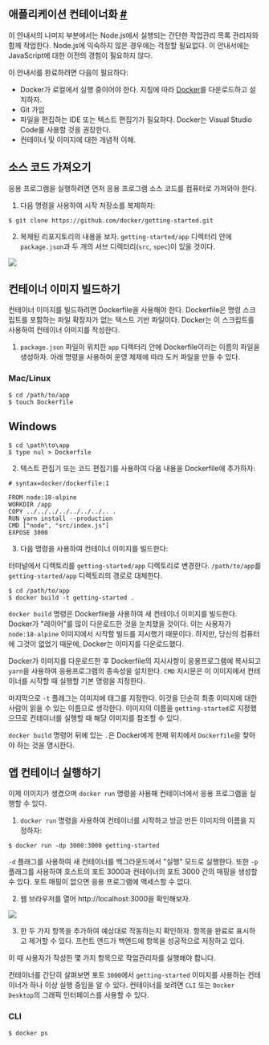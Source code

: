 ## 애플리케이션 컨테이너화 [#](https://docs.docker.com/get-started/02_our_app/)

이 안내서의 나머지 부분에서는 Node.js에서 실행되는 간단한 작업관리 목록 관리자와 함께 작업한다. Node.js에 익숙하지 않은 경우에는 걱정할 필요없다. 이 안내서에는 JavaScript에 대한 이전의 경험이 필요하지 않다.

이 안내서를 완료하려면 다음이 필요하다:

- Docker가 로컬에서 실행 중이어야 한다. 지침에 따라 [Docker](https://docs.docker.com/get-docker/)를 다운로드하고 설치하자.
- Git 가입
- 파일을 편집하는 IDE 또는 텍스트 편집기가 필요하다. Docker는 Visual Studio Code를 사용할 것을 권장한다.
- 컨테이너 및 이미지에 대한 개념적 이해.

## 소스 코드 가져오기

응용 프로그램을 실행하려면 먼저 응용 프로그램 소스 코드를 컴퓨터로 가져와야 한다.

1. 다음 명령을 사용하여 시작 저장소를 복제하자:

```
$ git clone https://github.com/docker/getting-started.git
```

2. 복제된 리포지토리의 내용을 보자. `getting-started/app` 디렉터리 안에 `package.json`과 두 개의 서브 디렉터리(`src`, `spec`)이 있을 것이다.

![](https://docs.docker.com/get-started/images/ide-screenshot.png)

## 컨테이너 이미지 빌드하기

컨테이너 이미지를 빌드하려면 Dockerfile을 사용해야 한다. Dockerfile은 명령 스크립트를 포함하는 파일 확장자가 없는 텍스트 기반 파일이다. Docker는 이 스크립트를 사용하여 컨테이너 이미지를 작성한다.

1. `package.json` 파일이 위치한 `app` 디렉터리 안에 Dockerfile이라는 이름의 파일을 생성하자. 아래 명령을 사용하여 운영 체제에 따라 도커 파일을 만들 수 있다.

### Mac/Linux

```
$ cd /path/to/app
$ touch Dockerfile
```

## Windows

```
$ cd \path\to\app
$ type nul > Dockerfile
```

2. 텍스트 편집기 또는 코드 편집기를 사용하여 다음 내용을 Dockerfile에 추가하자:

```
# syntax=docker/dockerfile:1
   
FROM node:18-alpine
WORKDIR /app
COPY ../../../../../../../.. .
RUN yarn install --production
CMD ["node", "src/index.js"]
EXPOSE 3000
```

3. 다음 명령을 사용하여 컨테이너 이미지를 빌드한다:

터미널에서 디렉토리를 `getting-started/app` 디렉토리로 변경한다. `/path/to/app`를 `getting-started/app` 디렉토리의 경로로 대체한다.

```
$ cd /path/to/app
$ docker build -t getting-started .
```

`docker build` 명령은 Dockerfile을 사용하여 새 컨테이너 이미지를 빌드한다. Docker가 "레이어"를 많이 다운로드한 것을 눈치챘을 것이다. 이는 사용자가 `node:18-alpine` 이미지에서 시작할 빌드를 지시했기 때문이다. 하지만, 당신의 컴퓨터에 그것이 없었기 때문에, Docker는 이미지를 다운로드했다.

Docker가 이미지를 다운로드한 후 Dockerfile의 지시사항이 응용프로그램에 복사되고 `yarn`을 사용하여 응용프로그램의 종속성을 설치한다. `CMD` 지시문은 이 이미지에서 컨테이너를 시작할 때 실행할 기본 명령을 지정한다.

마지막으로 `-t` 플래그는 이미지에 태그를 지정한다. 이것을 단순히 최종 이미지에 대한 사람이 읽을 수 있는 이름으로 생각한다. 이미지의 이름을 `getting-started`로 지정했으므로 컨테이너를 실행할 때 해당 이미지를 참조할 수 있다.

`docker build` 명령어 뒤에 있는 `.`은 Docker에게 현재 위치에서 `Dockerfile`을 찾아야 하는 것을 명시한다.

## 앱 컨테이너 실행하기

이제 이미지가 생겼으며 `docker run` 명령을 사용해 컨테이너에서 응용 프로그램을 실행할 수 있다.

1. `docker run` 명령을 사용하여 컨테이너를 시작하고 방금 만든 이미지의 이름을 지정하자:

```
$ docker run -dp 3000:3000 getting-started
```

`-d` 플래그를 사용하여 새 컨테이너를 백그라운드에서 "실행" 모드로 실행한다. 또한 `-p` 플래그를 사용하여 호스트의 포트 3000과 컨테이너의 포트 3000 간의 매핑을 생성할 수 있다. 포트 매핑이 없으면 응용 프로그램에 액세스할 수 없다.

2. 웹 브라우저를 열어 http://localhost:3000을 확인해보자.

![](https://docs.docker.com/get-started/images/todo-list-empty.png)

3. 한 두 가지 항목을 추가하여 예상대로 작동하는지 확인하자. 항목을 완료로 표시하고 제거할 수 있다. 프런트 엔드가 백엔드에 항목을 성공적으로 저장하고 있다.

이 때 사용자가 작성한 몇 가지 항목으로 작업관리자를 실행해야 합니다.

컨테이너를 간단히 살펴보면 포트 `3000`에서 `getting-started` 이미지를 사용하는 컨테이너가 하나 이상 실행 중임을 알 수 있다. 컨테이너를 보려면 `CLI` 또는 `Docker Desktop`의 그래픽 인터페이스를 사용할 수 있다.

### CLI

```
$ docker ps
```